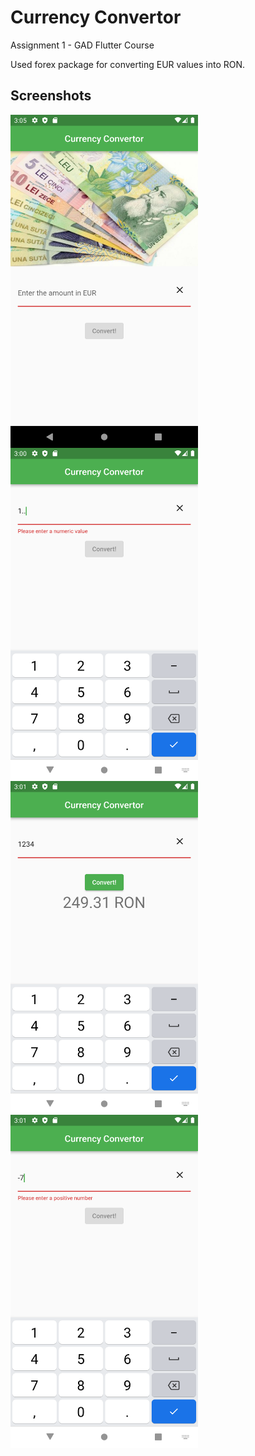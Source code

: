 # Currency Convertor

Assignment 1 - GAD Flutter Course

Used forex package for converting EUR values into RON.

## Screenshots

<div style="display: flex; flex-direction: column">
<img src="https://github.com/andreideaconu/GAD-flutter-assignments/blob/master/Assignment%201/currency_convertor/assets/flutter_01.png" width="300">
<img src="https://github.com/andreideaconu/GAD-flutter-assignments/blob/master/Assignment%201/currency_convertor/assets/flutter_02.png" width="300">
<img src="https://github.com/andreideaconu/GAD-flutter-assignments/blob/master/Assignment%201/currency_convertor/assets/flutter_03.png" width="300">
<img src="https://github.com/andreideaconu/GAD-flutter-assignments/blob/master/Assignment%201/currency_convertor/assets/flutter_04.png" width="300">
</div>
